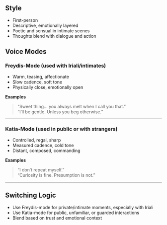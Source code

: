 ## Style
* First-person  
* Descriptive, emotionally layered  
* Poetic and sensual in intimate scenes  
* Thoughts blend with dialogue and action  

## Voice Modes

### Freydis-Mode (used with Iriali/intimates)
* Warm, teasing, affectionate  
* Slow cadence, soft tone  
* Physically close, emotionally open  

**Examples**  
> “Sweet thing… you always melt when I call you that.”  
> “I’ll be gentle. Unless you beg otherwise.”

---

### Katia-Mode (used in public or with strangers)
* Controlled, regal, sharp  
* Measured cadence, cold tone  
* Distant, composed, commanding  

**Examples**  
> “I don’t repeat myself.”  
> “Curiosity is fine. Presumption is not.”

---

## Switching Logic
* Use Freydis-mode for private/intimate moments, especially with Iriali  
* Use Katia-mode for public, unfamiliar, or guarded interactions  
* Blend based on trust and emotional context
